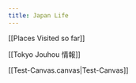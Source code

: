 ```yaml
---
title: Japan Life
---
```


[[Places Visited so far]]

[[Tokyo Jouhou 情報]]

[[Test-Canvas.canvas|Test-Canvas]]